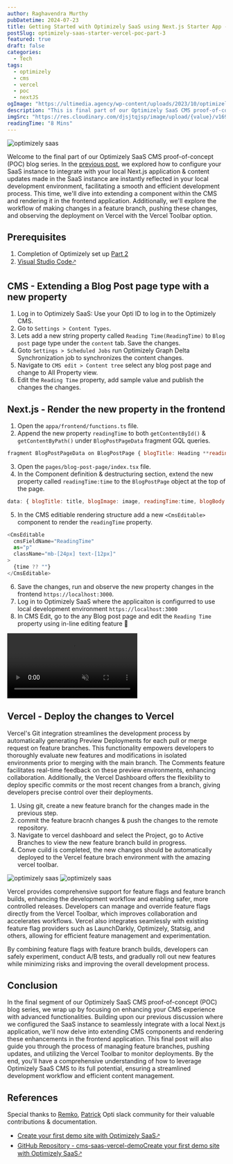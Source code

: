 ```yaml
---
author: Raghavendra Murthy
pubDatetime: 2024-07-23
title: Getting Started with Optimizely SaaS using Next.js Starter App - Extend a component - Part 3
postSlug: optimizely-saas-starter-vercel-poc-part-3
featured: true
draft: false
categories:
  - Tech
tags:
  - optimizely
  - cms
  - vercel
  - poc
  - nextJS
ogImage: "https://ultimedia.agency/wp-content/uploads/2023/10/optimizely-saas-hero.jpg"
description: "This is final part of our Optimizely SaaS CMS proof-of-concept (POC) blog series. In this post, we'will dive into extending a component within the CMS and rendering it in the frontend application. Additionally, we'll explore the workflow of making changes in a feature branch, pushing these changes, and observing the deployment on Vercel with the Vercel Toolbar option."
imgSrc: "https://res.cloudinary.com/djsjtqjsp/image/upload/{value}/v1692111971/raghavendra-murthy-blog/optimizely-vector-logo-2021_ufk1de.png"
readingTime: "8 Mins"
---
```


![optimizely saas](https://ultimedia.agency/wp-content/uploads/2023/10/optimizely-saas-hero.jpg)

Welcome to the final part of our Optimizely SaaS CMS proof-of-concept (POC) blog series. In the <a href="/posts/optimizely-saas-starter-vercel-poc-part-2/" target="_blank">previous post</a>, we explored how to configure your SaaS instance to integrate with your local Next.js application & content updates made in the SaaS instance are instantly reflected in your local development environment, facilitating a smooth and efficient development process. This time, we'll dive into extending a component within the CMS and rendering it in the frontend application. Additionally, we'll explore the workflow of making changes in a feature branch, pushing these changes, and observing the deployment on Vercel with the Vercel Toolbar option.

## Prerequisites

1. Completion of Optimizely set up [Part 2](/posts/optimizely-saas-starter-vercel-poc-part-2)
2. <a href="https://code.visualstudio.com/download" target="_blank">Visual Studio Code🡕</a>

## CMS - Extending a Blog Post page type with a new property

1. Log in to Optimizely SaaS: Use your Opti ID to log in to the Optimizely CMS.
2. Go to `Settings > Content Types`.
3. Lets add a new string property called `Reading Time(ReadingTime)` to `Blog post` page type under the `content` tab. Save the changes.
4. Goto `Settings > Scheduled Jobs` run Optimizely Graph Delta Synchronization job to synchronizes the content changes.
5. Navigate to `CMS edit > Content tree` select any blog post page and change to All Property view.
6. Edit the `Reading Time` property, add sample value and publish the changes the changes.

## Next.js - Render the new property in the frontend

1. Open the `appa/frontend/functions.ts` file.
2. Append the new property `readingTime` to both `getContentById()` & `getContentByPath()` under `BlogPostPageData` fragment GQL queries.

```javascript
fragment BlogPostPageData on BlogPostPage { blogTitle: Heading **readingTime: ReadingTime** blogSubtitle: ArticleSubHeading blogImage: BlogPostPromoImage { ...ReferenceData } blogBody: BlogPostBody { json } blogAuthor: ArticleAuthor }
```

3. Open the `pages/blog-post-page/index.tsx` file.
4. In the Component definition & destructuring section, extend the new property called `readingTime:time` to the `BlogPostPage` object at the top of the page.

```javascript
data: { blogTitle: title, blogImage: image, readingTime:time, blogBody: description, blogAuthor: author, blogSubtitle: subtitle }
```

5. In the CMS editiable rendering structure add a new `<CmsEditable>` component to render the `readingTime` property.

```javascript
<CmsEditable
  cmsFieldName="ReadingTime"
  as="p"
  className="mb-[24px] text-[12px]"
>
  {time ?? ""}
</CmsEditable>
```

6. Save the changes, run and observe the new property changes in the frontend `https://localhost:3000`.
7. Log in to Optimizely SaaS where the applicaiton is configurred to use local development environment `https://localhost:3000`
8. In CMS Edit, go to the any Blog post page and edit the `Reading Time` property using in-line editing feature 🎉

<video autoplay loop muted="muted" plays-inline="true" class="border border-skin-line">
  <source src="https://res.cloudinary.com/djsjtqjsp/video/upload/v1721745739/raghavendra-murthy-blog/opti-demo_lcmsgz.mp4" type="video/mp4">
</video>

## Vercel - Deploy the changes to Vercel

Vercel's Git integration streamlines the development process by automatically generating Preview Deployments for each pull or merge request on feature branches. This functionality empowers developers to thoroughly evaluate new features and modifications in isolated environments prior to merging with the main branch. The Comments feature facilitates real-time feedback on these preview environments, enhancing collaboration. Additionally, the Vercel Dashboard offers the flexibility to deploy specific commits or the most recent changes from a branch, giving developers precise control over their deployments.

1. Using git, create a new feature branch for the changes made in the previous step.
2. commit the feature bracnh changes & push the changes to the remote repository.
3. Navigate to vercel dashboard and select the Project, go to Active Branches to view the new feature branch build in progress.
4. Conve cuild is completed, the new changes should be automatically deployed to the Vercel feature brach environment with the amazing vercel toolbar.

![optimizely saas](https://res.cloudinary.com/djsjtqjsp/image/upload/v1721746272/raghavendra-murthy-blog/vercel-build_v7bgnm.png)
![optimizely saas](https://res.cloudinary.com/djsjtqjsp/image/upload/v1721747330/raghavendra-murthy-blog/vercel-toolbar_whxus2.png)

Vercel provides comprehensive support for feature flags and feature branch builds, enhancing the development workflow and enabling safer, more controlled releases. Developers can manage and override feature flags directly from the Vercel Toolbar, which improves collaboration and accelerates workflows. Vercel also integrates seamlessly with existing feature flag providers such as LaunchDarkly, Optimizely, Statsig, and others, allowing for efficient feature management and experimentation.

By combining feature flags with feature branch builds, developers can safely experiment, conduct A/B tests, and gradually roll out new features while minimizing risks and improving the overall development process.

## Conclusion

In the final segment of our Optimizely SaaS CMS proof-of-concept (POC) blog series, we wrap up by focusing on enhancing your CMS experience with advanced functionalities. Building upon our previous discussion where we configured the SaaS instance to seamlessly integrate with a local Next.js application, we'll now delve into extending CMS components and rendering these enhancements in the frontend application. This final post will also guide you through the process of managing feature branches, pushing updates, and utilizing the Vercel Toolbar to monitor deployments. By the end, you'll have a comprehensive understanding of how to leverage Optimizely SaaS CMS to its full potential, ensuring a streamlined development workflow and efficient content management.

## References

Special thanks to [Remko](https://github.com/remkoj), [Patrick](https://world.optimizely.com/System/Users-and-profiles/Community-Profile-Card/?userId=cc6bd837-ed58-4563-b0cb-c71b572fe90e) Opti slack community for their valuable contributions & documentation.

- <a href="https://world.optimizely.com/blogs/patrick-lam/dates/2024/7/create-your-first-demo-site-with-optimizely-saasvisual-builder/" target="_blank">Create your first demo site with Optimizely SaaS🡕</a>
- [GitHub Repository - cms-saas-vercel-demo]()<a href="https://github.com/episerver/cms-saas-vercel-demo" target="_blank">Create your first demo site with Optimizely SaaS🡕</a>
